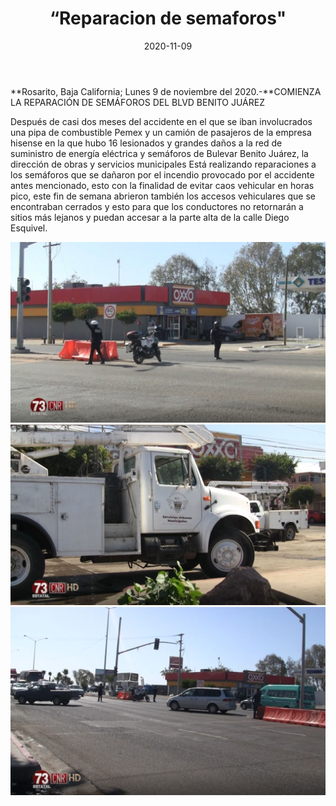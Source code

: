 ﻿---
layout: blog
title:  “Reparacion de semaforos"
date:   2020-11-09  
categories: tecate
permalink: /:categories/:title:output_ext
image: img/cnr/reparacion-de-semaforos.jpg
autor: 
---


**Rosarito, Baja California;  Lunes 9 de noviembre del 2020.-**COMIENZA LA REPARACIÓN DE SEMÁFOROS DEL BLVD BENITO JUÁREZ 


Después de casi dos meses del accidente en el que se iban involucrados una pipa de combustible Pemex y un camión de pasajeros de la empresa hisense en la que hubo 16 lesionados y grandes daños a la red de suministro de energía eléctrica y semáforos de Bulevar Benito Juárez, la dirección de obras y servicios municipales Está realizando reparaciones a los semáforos que se dañaron por el incendio provocado por el accidente antes mencionado, esto con la finalidad de evitar caos vehicular en horas pico, este fin de semana abrieron también los accesos vehiculares que se encontraban cerrados y esto para que los conductores no retornarán a sitios más lejanos y puedan accesar a la parte alta de la calle Diego Esquivel.

<div id="carouselExampleSlidesOnly" class="carousel slide" data-ride="carousel">
  <div class="carousel-inner">
    <div class="carousel-item active">
       <img class="d-block w-100" src="/img/cnr/reparacion-de-semaforos.jpg" loading="lazy"  alt="Reparacion de semaforos">
    </div>
    <div class="carousel-item">
      <img class="d-block w-100" src="/img/cnr/reparacion-de-semaforos-2.jpg" loading="lazy"  alt="Reparacion de semaforos">
    </div>
     <div class="carousel-item">
      <img class="d-block w-100" src="/img/cnr/reparacion-de-semaforos-3.jpg" loading="lazy"  alt="Reparacion de semaforos">
    </div>
  </div>
</div>